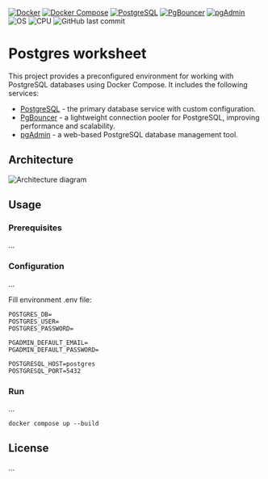 [![Docker](https://img.shields.io/badge/Docker-%230db7ed.svg?logo=docker&logoColor=white)](https://www.docker.com/)
[![Docker Compose](https://img.shields.io/badge/Docker%20Compose-%230db7ed.svg?logo=docker&logoColor=white)](https://docs.docker.com/compose/)
[![PostgreSQL](https://img.shields.io/badge/PostgreSQL-%23316192.svg?logo=postgresql&logoColor=white)](https://www.postgresql.org/)
[![PgBouncer](https://img.shields.io/badge/PgBouncer-%23316192.svg?logo=postgresql&logoColor=white)](https://www.pgbouncer.org/)
[![pgAdmin](https://img.shields.io/badge/pgAdmin-%23316192.svg?logo=postgresql&logoColor=white)](https://www.pgadmin.org/)
<br>
![OS](https://img.shields.io/badge/OS-Linux%2C%20Windows%2C%20MacOS-0078D4)
![CPU](https://img.shields.io/badge/CPU-x86%2C%20x64%2C%20ARM%2C%20ARM64-FF8C00)
![GitHub last commit](https://img.shields.io/github/last-commit/Kyrylo-Ktl/advent-of-code)

# Postgres worksheet

This project provides a preconfigured environment for working with PostgreSQL databases using Docker Compose. It includes the following services:

+ [PostgreSQL](https://www.postgresql.org/) - the primary database service with custom configuration.
+ [PgBouncer](https://www.pgbouncer.org/) - a lightweight connection pooler for PostgreSQL, improving performance and scalability.
+ [pgAdmin](https://www.pgadmin.org/) - a web-based PostgreSQL database management tool.


## Architecture

![Architecture diagram](https://github.com/user-attachments/assets/d20e472b-6c2d-4561-b31c-f8cd13c6a020)


## Usage

### Prerequisites

...

### Configuration

...

Fill environment .env file:

```
POSTGRES_DB=
POSTGRES_USER=
POSTGRES_PASSWORD=

PGADMIN_DEFAULT_EMAIL=
PGADMIN_DEFAULT_PASSWORD=

POSTGRESQL_HOST=postgres
POSTGRESQL_PORT=5432
```

### Run

...

```shell
docker compose up --build
```


## License

...
